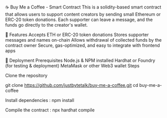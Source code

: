☕ Buy Me a Coffee - Smart Contract
This is a solidity-based smart contract that allows users to support content creators by sending small Ethereum or ERC-20 token donations. Each supporter can leave a message, and the funds go directly to the creator's wallet.

📌 Features
Accepts ETH or ERC-20 token donations
Stores supporter messages and names on-chain
Allows withdrawal of collected funds by the contract owner
Secure, gas-optimized, and easy to integrate with frontend apps

🚀 Deployment
Prerequisites
Node.js & NPM installed
Hardhat or Foundry (for testing & deployment)
MetaMask or other Web3 wallet
Steps


Clone the repository

git clone https://github.com/justbytetalk/buy-me-a-coffee.git
cd buy-me-a-coffee

Install dependencies :
npm install

Compile the contract :
npx hardhat compile
